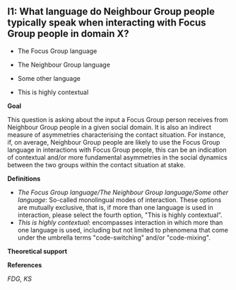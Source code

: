 
## I1: What language do Neighbour Group people typically speak when interacting with Focus Group people in domain X?

- The Focus Group language

- The Neighbour Group language

- Some other language

- This is highly contextual



**Goal**

This question is asking about the input a Focus Group person receives from Neighbour Group people in a given social domain. It is also an indirect measure of asymmetries characterising the contact situation. For instance, if, on average, Neighbour Group people are likely to use the Focus Group language in interactions with Focus Group people, this can be an indication of contextual and/or more fundamental asymmetries in the social dynamics between the two groups within the contact situation at stake.



**Definitions**

- *The Focus Group language/The Neighbour Group language/Some other language*: So-called monolingual modes of interaction. These options are mutually exclusive, that is, if more than one language is used in interaction, please select the fourth option, "This is highly contextual”.
- *This is highly contextual*: encompasses interaction in which more than one language is used, including but not limited to phenomena that come under the umbrella terms "code-switching" and/or "code-mixing".


**Theoretical support**

**References**


*FDG, KS*
